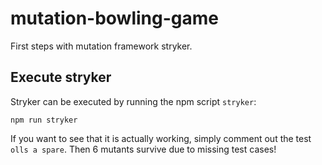 # mutation-bowling-game
First steps with mutation framework stryker.

## Execute stryker

Stryker can be executed by running the npm script `stryker`:
    
    npm run stryker
    
If you want to see that it is actually working, simply comment out the test `olls a spare`.
Then 6 mutants survive due to missing test cases!